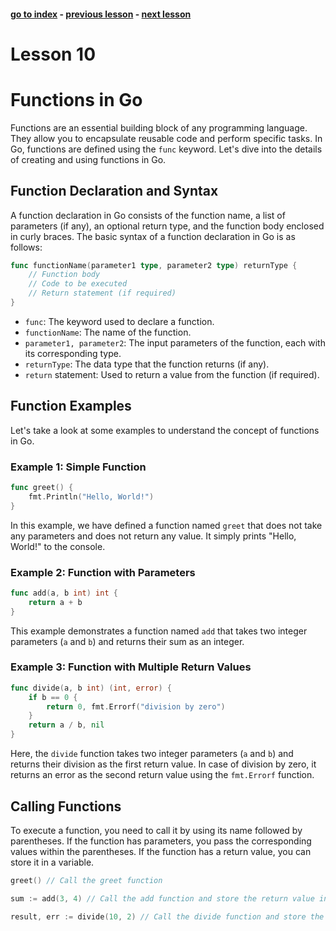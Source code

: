 #### [go to index](https://github.com/KerimCETINBAS/golang) - [previous lesson](https://github.com/KerimCETINBAS/golang/tree/lesson_9) - [next lesson](https://github.com/KerimCETINBAS/golang/tree/lesson_11)

&#10;

# Lesson 10

# Functions in Go

Functions are an essential building block of any programming language. They allow you to encapsulate reusable code and perform specific tasks. In Go, functions are defined using the `func` keyword. Let's dive into the details of creating and using functions in Go.

## Function Declaration and Syntax

A function declaration in Go consists of the function name, a list of parameters (if any), an optional return type, and the function body enclosed in curly braces. The basic syntax of a function declaration in Go is as follows:

```go
func functionName(parameter1 type, parameter2 type) returnType {
    // Function body
    // Code to be executed
    // Return statement (if required)
}
```

- `func`: The keyword used to declare a function.
- `functionName`: The name of the function.
- `parameter1, parameter2`: The input parameters of the function, each with its corresponding type.
- `returnType`: The data type that the function returns (if any).
- `return` statement: Used to return a value from the function (if required).

## Function Examples

Let's take a look at some examples to understand the concept of functions in Go.

### Example 1: Simple Function

```go
func greet() {
    fmt.Println("Hello, World!")
}
```

In this example, we have defined a function named `greet` that does not take any parameters and does not return any value. It simply prints "Hello, World!" to the console.

### Example 2: Function with Parameters

```go
func add(a, b int) int {
    return a + b
}
```

This example demonstrates a function named `add` that takes two integer parameters (`a` and `b`) and returns their sum as an integer.

### Example 3: Function with Multiple Return Values

```go
func divide(a, b int) (int, error) {
    if b == 0 {
        return 0, fmt.Errorf("division by zero")
    }
    return a / b, nil
}
```

Here, the `divide` function takes two integer parameters (`a` and `b`) and returns their division as the first return value. In case of division by zero, it returns an error as the second return value using the `fmt.Errorf` function.

## Calling Functions

To execute a function, you need to call it by using its name followed by parentheses. If the function has parameters, you pass the corresponding values within the parentheses. If the function has a return value, you can store it in a variable.

```go
greet() // Call the greet function

sum := add(3, 4) // Call the add function and store the return value in the sum variable

result, err := divide(10, 2) // Call the divide function and store the return values in result and err variables
```
